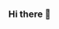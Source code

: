 ### Hi there 👋

<!--
**magil-aguilar/magil-aguilar** is a ✨ _special_ ✨ repository because its `README.md` (this file) appears on your GitHub profile.

Here are some ideas to get you started:

Maria Angelica Gil, OPS435 Section NAA

- 🔭 I’m currently working on ...
- 🌱 I’m currently learning ...
- 👯 I’m looking to collaborate on ...
- 🤔 I’m looking for help with ...
- 💬 Ask me about ...
- 📫 How to reach me: ...
- 😄 Pronouns: ...
- ⚡ Fun fact: ...
-->
